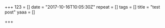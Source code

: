 +++
123 = []
date = "2017-10-16T10:05:30Z"
repeat = []
tags = []
title = "test post"
yaaa = []

+++
